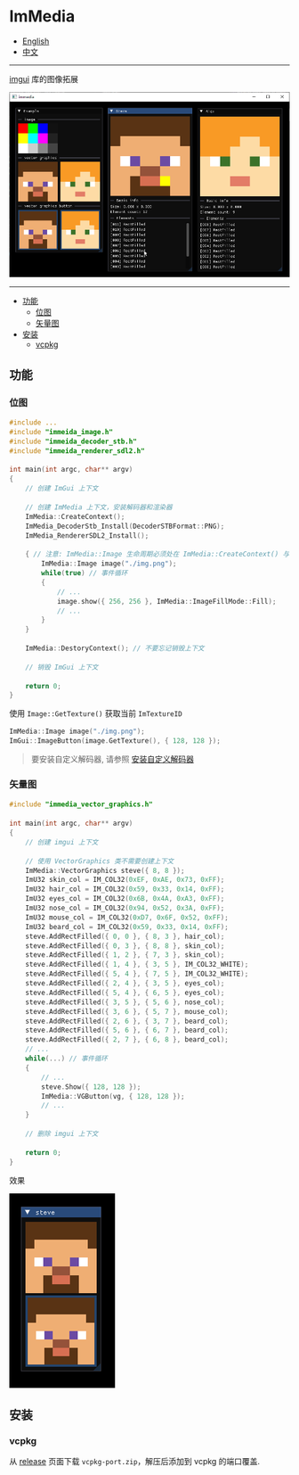 # ImMedia

- [English](../../README.md)
- [中文](./README.md)

---

[imgui](https://github.com/ocornut/imgui) 库的图像拓展

![](../en/img/screenshot.png)

---

- [功能](#功能)
  - [位图](#位图)
  - [矢量图](#矢量图)
- [安装](#安装)
  - [vcpkg](#vcpkg)

## 功能

### 位图

```cpp
#include ...
#include "immeida_image.h"
#include "immeida_decoder_stb.h"
#include "immeida_renderer_sdl2.h"

int main(int argc, char** argv)
{
    // 创建 ImGui 上下文

    // 创建 ImMedia 上下文，安装解码器和渲染器
    ImMedia::CreateContext();
    ImMedia_DecoderStb_Install(DecoderSTBFormat::PNG);
    ImMedia_RendererSDL2_Install();

    { // 注意: ImMedia::Image 生命周期必须处在 ImMedia::CreateContext() 与 ImMedia::DestoryContext() 之间
        ImMedia::Image image("./img.png");
        while(true) // 事件循环
        {
            // ...
            image.show({ 256, 256 }, ImMedia::ImageFillMode::Fill);
            // ...
        }
    }
    
    ImMedia::DestoryContext(); // 不要忘记销毁上下文

    // 销毁 ImGui 上下文

    return 0;
}
```

使用 `Image::GetTexture()` 获取当前 `ImTextureID`

```cpp
ImMedia::Image image("./img.png");
ImGui::ImageButton(image.GetTexture(), { 128, 128 });
```

> 要安装自定义解码器, 请参照 [安装自定义解码器](./Install%20Image%20Decoder.md)

### 矢量图

```cpp
#include "immedia_vector_graphics.h"

int main(int argc, char** argv)
{
    // 创建 imgui 上下文

    // 使用 VectorGraphics 类不需要创建上下文
	ImMedia::VectorGraphics steve({ 8, 8 });
	ImU32 skin_col = IM_COL32(0xEF, 0xAE, 0x73, 0xFF);
	ImU32 hair_col = IM_COL32(0x59, 0x33, 0x14, 0xFF);
	ImU32 eyes_col = IM_COL32(0x6B, 0x4A, 0xA3, 0xFF);
	ImU32 nose_col = IM_COL32(0x94, 0x52, 0x3A, 0xFF);
	ImU32 mouse_col = IM_COL32(0xD7, 0x6F, 0x52, 0xFF);
	ImU32 beard_col = IM_COL32(0x59, 0x33, 0x14, 0xFF);
	steve.AddRectFilled({ 0, 0 }, { 8, 3 }, hair_col);
	steve.AddRectFilled({ 0, 3 }, { 8, 8 }, skin_col);
	steve.AddRectFilled({ 1, 2 }, { 7, 3 }, skin_col);
	steve.AddRectFilled({ 1, 4 }, { 3, 5 }, IM_COL32_WHITE);
	steve.AddRectFilled({ 5, 4 }, { 7, 5 }, IM_COL32_WHITE);
	steve.AddRectFilled({ 2, 4 }, { 3, 5 }, eyes_col);
	steve.AddRectFilled({ 5, 4 }, { 6, 5 }, eyes_col);
	steve.AddRectFilled({ 3, 5 }, { 5, 6 }, nose_col);
	steve.AddRectFilled({ 3, 6 }, { 5, 7 }, mouse_col);
	steve.AddRectFilled({ 2, 6 }, { 3, 7 }, beard_col);
	steve.AddRectFilled({ 5, 6 }, { 6, 7 }, beard_col);
	steve.AddRectFilled({ 2, 7 }, { 6, 8 }, beard_col);
    // ...
    while(...) // 事件循环
    {
        // ...
		steve.Show({ 128, 128 });
		ImMedia::VGButton(vg, { 128, 128 });
        // ...
    }   
    
    // 删除 imgui 上下文

    return 0;
}
```
效果

![](../en/img/vg_steve.png)

## 安装

### vcpkg

从 [release](https://github.com/HuaiminNotSleepYet/immedia/releases) 页面下载 `vcpkg-port.zip`，解压后添加到 vcpkg 的端口覆盖.
